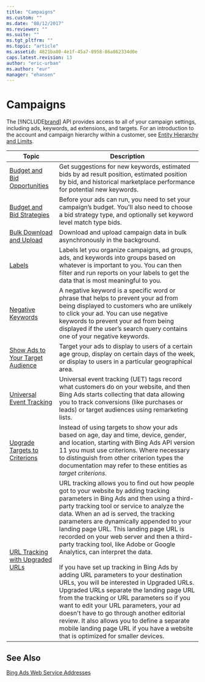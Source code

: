 ```yaml
---
title: "Campaigns"
ms.custom: ""
ms.date: "08/12/2017"
ms.reviewer: ""
ms.suite: ""
ms.tgt_pltfrm: ""
ms.topic: "article"
ms.assetid: 4821ba80-4e1f-45a7-8958-86a862334d0e
caps.latest.revision: 13
author: "eric-urban"
ms.author: "eur"
manager: "ehansen"
---
```

# Campaigns
The [!INCLUDE[brand](../concepts/includes/brand.md)] API provides access to all of your campaign settings, including ads, keywords, ad extensions, and targets. For an introduction to the account and campaign hierarchy within a customer, see [Entity Hierarchy and Limits](../concepts/entity-hierarchy-and-limits.md).

|Topic|Description|
|---------|---------------|
|[Budget and Bid Opportunities](../concepts/budget-and-bid-opportunities.md)|Get suggestions for new keywords, estimated bids by ad result position, estimated position by bid, and historical marketplace performance for potential new keywords.|
|[Budget and Bid Strategies](../concepts/budget-and-bid-strategies.md)|Before your ads can run, you need to set your campaign’s budget. You'll also need to choose a bid strategy type, and optionally set keyword level match type bids. |
|[Bulk Download and Upload](../concepts/bulk-download-and-upload.md)|Download and upload campaign data in bulk asynchronously in the background.|
|[Labels](../concepts/labels.md)|Labels let you organize campaigns, ad groups, ads, and keywords into groups based on whatever is important to you. You can then filter and run reports on your labels to get the data that is most meaningful to you.|
|[Negative Keywords](../concepts/negative-keywords.md)|A negative keyword is a specific word or phrase that helps to prevent your ad from being displayed to customers who are unlikely to click your ad. You can use negative keywords to prevent your ad from being displayed if the user’s search query contains one of your negative keywords.|
|[Show Ads to Your Target Audience](../concepts/show-ads-to-your-target-audience.md)|Target your ads to display to users of a certain age group, display on certain days of the week, or display to users in a particular geographical area.|
|[Universal Event Tracking](../concepts/universal-event-tracking.md)|Universal event tracking (UET) tags record what customers do on your website, and then Bing Ads starts collecting that data allowing you to track conversions (like purchases or leads) or target audiences using remarketing lists.|
|[Upgrade Targets to Criterions](../concepts/upgrade-targets-to-criterions.md)|Instead of using targets to show your ads based on age, day and time, device, gender, and location, starting with Bing Ads API version 11 you must use criterions. Where necessary to distinguish from other criterion types the documentation may refer to these entities as *target criterions*.|
|[URL Tracking with Upgraded URLs](../concepts/url-tracking-with-upgraded-urls.md)|URL tracking allows you to find out how people got to your website by adding tracking parameters in Bing Ads and then using a third-party tracking tool or service to analyze the data. When an ad is served, the tracking parameters are dynamically appended to your landing page URL. This landing page URL is recorded on your web server and then a third-party tracking tool, like Adobe or Google Analytics, can interpret the data.<br/><br/>If you have set up tracking in Bing Ads by adding URL parameters to your destination URLs, you will be interested in Upgraded URLs. Upgraded URLs separate the landing page URL from the tracking or URL parameters so if you want to edit your URL parameters, your ad doesn't have to go through another editorial review. It also allows you to define a separate mobile landing page URL if you have a website that is optimized for smaller devices.|

## See Also
[Bing Ads Web Service Addresses](../concepts/bing-ads-web-service-addresses.md)

